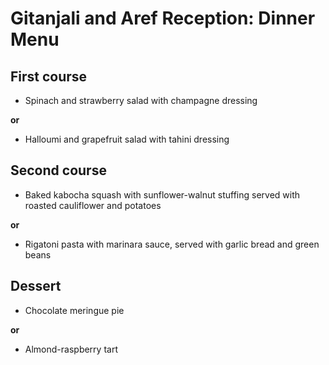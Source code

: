 # Gitanjali and Aref Reception: Dinner Menu

## First course

* Spinach and strawberry salad with champagne dressing

**or**

* Halloumi and grapefruit salad with tahini dressing

## Second course

* Baked kabocha squash with sunflower-walnut stuffing served with roasted cauliflower and potatoes

**or**

* Rigatoni pasta with marinara sauce, served with garlic bread and green beans 

## Dessert

* Chocolate meringue pie

**or**

* Almond-raspberry tart
